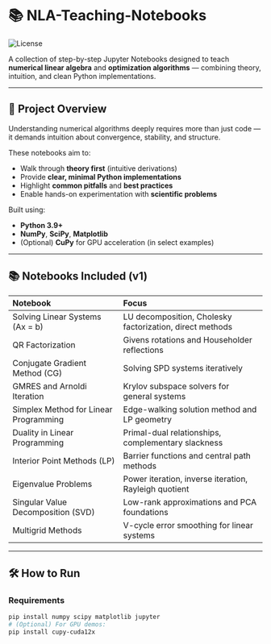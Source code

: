 # 📚 NLA-Teaching-Notebooks
![License](https://img.shields.io/github/license/larrywigington/NLA-Teaching-Notebooks)

A collection of step-by-step Jupyter Notebooks designed to teach **numerical linear algebra** and **optimization algorithms** — combining theory, intuition, and clean Python implementations.

---

## 🧠 Project Overview

Understanding numerical algorithms deeply requires more than just code — it demands intuition about convergence, stability, and structure.

These notebooks aim to:
- Walk through **theory first** (intuitive derivations)
- Provide **clear, minimal Python implementations**
- Highlight **common pitfalls** and **best practices**
- Enable hands-on experimentation with **scientific problems**

Built using:
- **Python 3.9+**
- **NumPy**, **SciPy**, **Matplotlib**
- (Optional) **CuPy** for GPU acceleration (in select examples)

---

## 📚 Notebooks Included (v1)

| Notebook | Focus |
|:---------|:------|
| Solving Linear Systems (Ax = b) | LU decomposition, Cholesky factorization, direct methods |
| QR Factorization | Givens rotations and Householder reflections |
| Conjugate Gradient Method (CG) | Solving SPD systems iteratively |
| GMRES and Arnoldi Iteration | Krylov subspace solvers for general systems |
| Simplex Method for Linear Programming | Edge-walking solution method and LP geometry |
| Duality in Linear Programming | Primal-dual relationships, complementary slackness |
| Interior Point Methods (LP) | Barrier functions and central path methods |
| Eigenvalue Problems | Power iteration, inverse iteration, Rayleigh quotient |
| Singular Value Decomposition (SVD) | Low-rank approximations and PCA foundations |
| Multigrid Methods | V-cycle error smoothing for linear systems |

---

## 🛠️ How to Run

### Requirements

```bash
pip install numpy scipy matplotlib jupyter
# (Optional) For GPU demos:
pip install cupy-cuda12x

